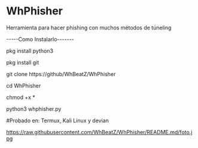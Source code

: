 # WhPhisher
Herramienta para hacer phishing con muchos
métodos de túneling

-----Como Instalarlo-------

pkg install python3

pkg install git

git clone https://github/WhBeatZ/WhPhisher

cd WhPhisher

chmod +x *

python3 whphisher.py

#Probado en:
Termux, Kali Linux y devian

https://raw.githubusercontent.com/WhBeatZ/WhPhisher/README.md/foto.jpg

